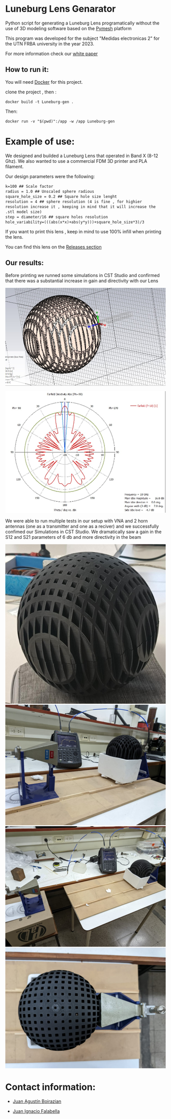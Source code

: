 # Luneburg Lens Genarator


Python script for generating a Luneburg Lens programatically without the use of 3D modeling software based on the [Pymesh](https://github.com/PyMesh/PyMesh) platform

This program was developed for the subject "Medidas electronicas 2" for the UTN FRBA university in the year 2023.

For more information check our [white paper](https://github.com/jboirazian/LuneburgLensGenerator/blob/main/white-paper.pdf)


## How to run it:

You will need [Docker](https://www.docker.com/) for this project.

clone the project , then :

    docker build -t Luneburg-gen .

Then:

    docker run -v "$(pwd)":/app -w /app Luneburg-gen


# Example of use:

We designed and builded a Luneburg Lens that operated in Band X (8-12 Ghz). We also wanted to use a commercial FDM 3D printer and PLA filament.

Our design parameters were the following:

    k=100 ## Scale factor
    radius = 1.0 ## Unscaled sphere radious
    square_hole_size = 0.2 ## Square hole size lenght
    resolution = 4 ## sphere resolution (4 is fine , for highier resolution increase it , keeping in mind that it will increase the .stl model size)
    step = diameter/16 ## square holes resolution
    hole_variability=(((abs(x*x)+abs(y*y)))+square_hole_size*3)/3

If you want to print this lens , keep in mind to use 100% infill when printing the lens.

You can find this lens on the [Releases section](https://github.com/jboirazian/LuneburgLensGenerator/releases/tag/v1)

## Our results:

Before printing we runned some simulations in CST Studio and confirmed that there was a substantial increase in gain and directivity with our Lens

![cst1](https://github.com/jboirazian/LuneburgLensGenerator/blob/main/imgs/cst1.jpeg)

![cst2](https://github.com/jboirazian/LuneburgLensGenerator/blob/main/imgs/cst2.jpeg)


We were able to run multiple tests in our setup with VNA and 2 horn antennas (one as a transmitter and one as a reciver) and we successfully confimed our Simulations in CST Studio. We dramatically saw a gain in the S12 and S21 parameters of 6 db and more directivity in the beam

![lens1](https://github.com/jboirazian/LuneburgLensGenerator/blob/main/imgs/lens-1.jpeg)
![lens2](https://github.com/jboirazian/LuneburgLensGenerator/blob/main/imgs/lens-2.jpeg)
![lens3](https://github.com/jboirazian/LuneburgLensGenerator/blob/main/imgs/lens-3.jpeg)
![lens4](https://github.com/jboirazian/LuneburgLensGenerator/blob/main/imgs/lens-4.jpeg)





# Contact information:

+ [Juan Agustín Boirazian](https://www.linkedin.com/in/juan-boirazian/)

+ [Juan Ignacio Falabella](https://www.linkedin.com/in/juan-ignacio-falabella-8ba659161/)
